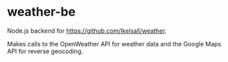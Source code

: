 # weather-be

Node.js backend for https://github.com/lkelsall/weather.

Makes calls to the OpenWeather API for weather data and the Google Maps API for reverse geocoding.
